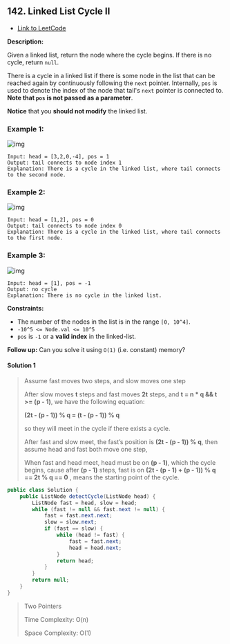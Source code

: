 ## 142. Linked List Cycle II

- [Link to LeetCode](https://leetcode.com/problems/linked-list-cycle-ii/)

**Description:**



Given a linked list, return the node where the cycle begins. If there is no cycle, return `null`.

There is a cycle in a linked list if there is some node in the list that can be reached again by continuously following the `next` pointer. Internally, `pos` is used to denote the index of the node that tail's `next` pointer is connected to. **Note that `pos` is not passed as a parameter**.

**Notice** that you **should not modify** the linked list.





<!-- tabs:start -->

### **Example 1:**



![img](https://assets.leetcode.com/uploads/2018/12/07/circularlinkedlist.png)



```
Input: head = [3,2,0,-4], pos = 1
Output: tail connects to node index 1
Explanation: There is a cycle in the linked list, where tail connects to the second node.
```

### **Example 2:**

![img](https://assets.leetcode.com/uploads/2018/12/07/circularlinkedlist_test2.png)

```
Input: head = [1,2], pos = 0
Output: tail connects to node index 0
Explanation: There is a cycle in the linked list, where tail connects to the first node.
```

### **Example 3:**

![img](https://assets.leetcode.com/uploads/2018/12/07/circularlinkedlist_test3.png)

```
Input: head = [1], pos = -1
Output: no cycle
Explanation: There is no cycle in the linked list.
```



<!-- tabs:end -->



**Constraints:**

- The number of the nodes in the list is in the range `[0, 10^4]`.
- `-10^5 <= Node.val <= 10^5`
- `pos` is `-1` or a **valid index** in the linked-list.

 

**Follow up:** Can you solve it using `O(1)` (i.e. constant) memory?





<!-- tabs:start -->



#### **Solution 1**



> Assume fast moves two steps, and slow moves one step
>
> After slow moves **t** steps and fast moves **2t** steps, and __t = n * q && t >= (p - 1)__, we have the following equation: 
>
>  **(2t - (p - 1)) % q = (t - (p - 1)) % q**
>
>  so they will meet in the cycle if there exists a cycle.
>
> After fast and slow meet, the fast’s position is **(2t - (p - 1)) % q**, then assume head and fast both move one step, 
>
> When fast and head meet, head must be on **(p - 1)**, which the cycle begins, cause after **(p - 1)**  steps, fast is on  **(2t - (p - 1) + (p - 1)) % q == 2t % q == 0** , means the starting point of the cycle.



```java
public class Solution {
    public ListNode detectCycle(ListNode head) {
        ListNode fast = head, slow = head;
        while (fast != null && fast.next != null) {
            fast = fast.next.next;
            slow = slow.next;
            if (fast == slow) {
                while (head != fast) {
                    fast = fast.next;
                    head = head.next;
                }
                return head;
            }
        }
        return null;
    }
}
```



> Two Pointers
>
> Time Complexity: O(n)
>
> Space Complexity: O(1)





<!-- tabs:end -->









